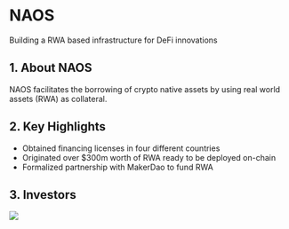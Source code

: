 # NAOS

Building a RWA based infrastructure for DeFi innovations



## 1. About NAOS

NAOS facilitates the borrowing of crypto native assets by using real world assets (RWA) as collateral. 



## 2. Key Highlights

-	Obtained financing licenses in four different countries 
-	Originated over $300m worth of RWA ready to be deployed on-chain
-	Formalized partnership with MakerDao to fund RWA  



## 3. Investors

<img src="https://ic-market-projects.solv.finance/images/NAOS/NAOS Supporter.png" />
